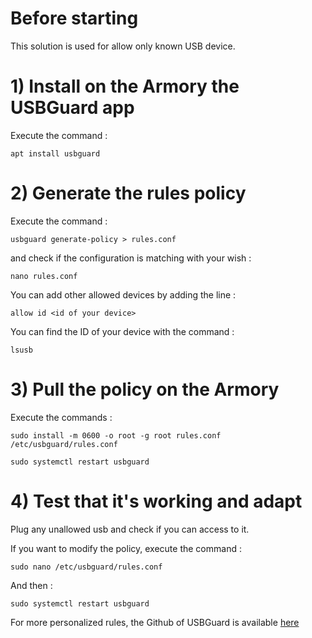 # Before starting
This solution is used for allow only known USB device.

# 1) Install on the Armory the USBGuard app
Execute the command :

    apt install usbguard
  
# 2) Generate the rules policy
Execute the command :
    
    usbguard generate-policy > rules.conf
    
and check if the configuration is matching with your wish :

    nano rules.conf
    
You can add other allowed devices by adding the line :

    allow id <id of your device>
    
You can find the ID of your device with the command :

    lsusb
    
# 3) Pull the policy on the Armory
Execute the commands :

    sudo install -m 0600 -o root -g root rules.conf /etc/usbguard/rules.conf
    
    sudo systemctl restart usbguard
    
# 4) Test that it's working and adapt
Plug any unallowed usb and check if you can access to it.

If you want to modify the policy, execute the command :
    
    sudo nano /etc/usbguard/rules.conf
    
And then :

    sudo systemctl restart usbguard
    
For more personalized rules, the Github of USBGuard is available [here](https://usbguard.github.io/documentation/rule-language.html)
